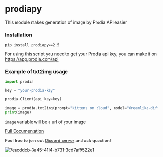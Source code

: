 # prodiapy
This module makes generation of image by Prodia API easier

### Installation 
```
pip install prodiapy==2.5
```
For using this script you need to get your Prodia api key, you can make it on https://app.prodia.com/api


### Example of txt2img usage
```python
import prodia

key = "your-prodia-key"

prodia.Client(api_key=key)

image = prodia.txt2img(prompt="kittens on cloud", model="dreamlike-diffusion-2.0.safetensors [fdcf65e7]")
print(image)
```
`image` variable will be a url of your image

[Full Documentation](https://prodiapy.readme.io/)

Feel free to join out [Discord server](https://discord.gg/eAcrtqaE) and ask question!

![7eacddcb-3a45-4114-b731-3cd7af9522e1](https://user-images.githubusercontent.com/118455214/233359979-80274381-10dd-4ced-b7fa-d45437ef5bce.png)

